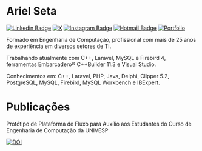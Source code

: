 
# Ariel Seta

[![Linkedin Badge](https://img.shields.io/badge/LinkedIn-blue?style=flat-square&logo=linkedin&logoColor=white&link=https://br.linkedin.com/in/arielseta/)](https://br.linkedin.com/in/arielseta/)
[![X](https://img.shields.io/badge/X-000?style=flat-square&logo=x)](https://x.com/arielseta)
[![Instagram Badge](https://img.shields.io/badge/Instagram-E4405F?style=flat-square&logo=instagram&logoColor=white&link=https://instagram.com/arielseta/)](https://www.instagram.com/arielseta/)
[![Hotmail Badge](https://img.shields.io/badge/Hotmail-0078D4?style=flat-square&logo=microsoftoutlook&logoColor=white&link=mailto:arielseta@hotmail.com)](mailto:arielseta@hotmail.com)
[![Portfolio](https://img.shields.io/badge/Portfolio-255E63?style=flat-square&logo=todoist&logoColor=white)](https://arielseta.github.io/)

Formado em Engenharia de Computação, profissional com mais de 25 anos de experiência em diversos setores de TI.

Trabalhando atualmente com C++, Laravel, MySQL e Firebird 4, ferramentas Embarcadero® C++Builder 11.3 e Visual Studio.

Conhecimentos em: C++, Laravel, PHP, Java, Delphi, Clipper 5.2, PostgreSQL, MySQL, Firebird, MySQL Workbench e IBExpert.

# Publicações

Protótipo de Plataforma de Fluxo para Auxílio aos Estudantes do Curso de Engenharia de Computação da UNIVESP

[![DOI](https://zenodo.org/badge/DOI/10.5281/zenodo.12724235.svg?style=flat-square&link=https://doi.org/10.5281/zenodo.12724235)](https://doi.org/10.5281/zenodo.12724235)
